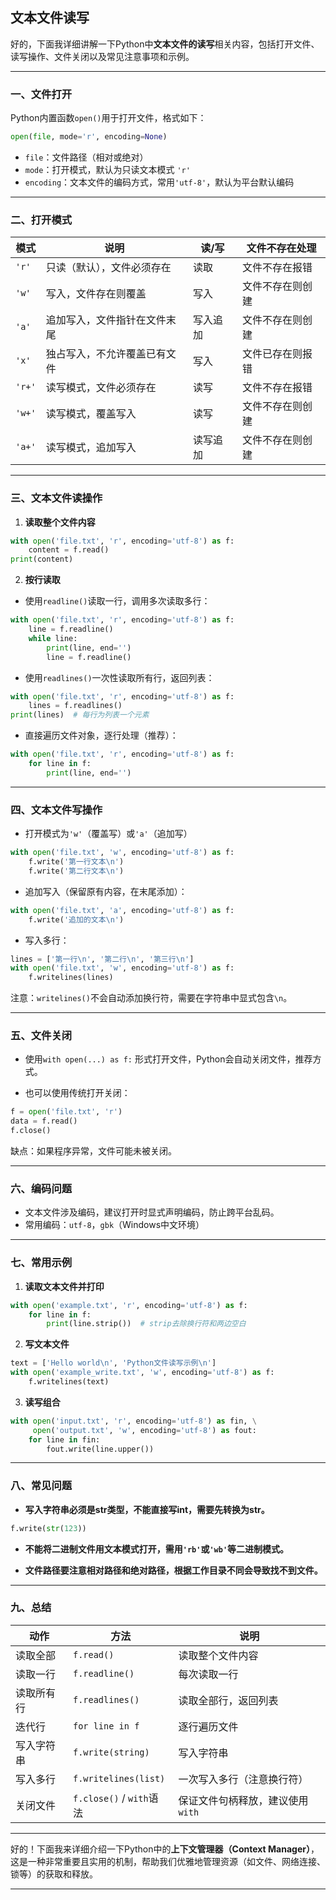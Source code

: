## 文本文件读写

好的，下面我详细讲解一下Python中**文本文件的读写**相关内容，包括打开文件、读写操作、文件关闭以及常见注意事项和示例。

---

### 一、文件打开

Python内置函数`open()`用于打开文件，格式如下：

```python
open(file, mode='r', encoding=None)
```

- `file`：文件路径（相对或绝对）
- `mode`：打开模式，默认为只读文本模式 `'r'`
- `encoding`：文本文件的编码方式，常用`'utf-8'`，默认为平台默认编码

---

### 二、打开模式

| 模式   | 说明                         | 读/写    | 文件不存在处理   |
| ------ | ---------------------------- | -------- | ---------------- |
| `'r'`  | 只读（默认），文件必须存在   | 读取     | 文件不存在报错   |
| `'w'`  | 写入，文件存在则覆盖         | 写入     | 文件不存在则创建 |
| `'a'`  | 追加写入，文件指针在文件末尾 | 写入追加 | 文件不存在则创建 |
| `'x'`  | 独占写入，不允许覆盖已有文件 | 写入     | 文件已存在则报错 |
| `'r+'` | 读写模式，文件必须存在       | 读写     | 文件不存在报错   |
| `'w+'` | 读写模式，覆盖写入           | 读写     | 文件不存在则创建 |
| `'a+'` | 读写模式，追加写入           | 读写追加 | 文件不存在则创建 |

---

### 三、文本文件读操作

1. **读取整个文件内容**

```python
with open('file.txt', 'r', encoding='utf-8') as f:
    content = f.read()
print(content)
```

2. **按行读取**

- 使用`readline()`读取一行，调用多次读取多行：

```python
with open('file.txt', 'r', encoding='utf-8') as f:
    line = f.readline()
    while line:
        print(line, end='')
        line = f.readline()
```

- 使用`readlines()`一次性读取所有行，返回列表：

```python
with open('file.txt', 'r', encoding='utf-8') as f:
    lines = f.readlines()
print(lines)  # 每行为列表一个元素
```

- 直接遍历文件对象，逐行处理（推荐）：

```python
with open('file.txt', 'r', encoding='utf-8') as f:
    for line in f:
        print(line, end='')
```

---

### 四、文本文件写操作

- 打开模式为`'w'`（覆盖写）或`'a'`（追加写）

```python
with open('file.txt', 'w', encoding='utf-8') as f:
    f.write('第一行文本\n')
    f.write('第二行文本\n')
```

- 追加写入（保留原有内容，在末尾添加）：

```python
with open('file.txt', 'a', encoding='utf-8') as f:
    f.write('追加的文本\n')
```

- 写入多行：

```python
lines = ['第一行\n', '第二行\n', '第三行\n']
with open('file.txt', 'w', encoding='utf-8') as f:
    f.writelines(lines)
```

注意：`writelines()`不会自动添加换行符，需要在字符串中显式包含`\n`。

---

### 五、文件关闭

- 使用`with open(...) as f:` 形式打开文件，Python会自动关闭文件，推荐方式。

- 也可以使用传统打开关闭：

```python
f = open('file.txt', 'r')
data = f.read()
f.close()
```

缺点：如果程序异常，文件可能未被关闭。

---

### 六、编码问题

- 文本文件涉及编码，建议打开时显式声明编码，防止跨平台乱码。
- 常用编码：`utf-8`，`gbk`（Windows中文环境）

---

### 七、常用示例

1. **读取文本文件并打印**

```python
with open('example.txt', 'r', encoding='utf-8') as f:
    for line in f:
        print(line.strip())  # strip去除换行符和两边空白
```

2. **写文本文件**

```python
text = ['Hello world\n', 'Python文件读写示例\n']
with open('example_write.txt', 'w', encoding='utf-8') as f:
    f.writelines(text)
```

3. **读写组合**

```python
with open('input.txt', 'r', encoding='utf-8') as fin, \
     open('output.txt', 'w', encoding='utf-8') as fout:
    for line in fin:
        fout.write(line.upper())
```

---

### 八、常见问题

- **写入字符串必须是str类型，不能直接写int，需要先转换为str。**

```python
f.write(str(123))
```

- **不能将二进制文件用文本模式打开，需用`'rb'`或`'wb'`等二进制模式。**

- **文件路径要注意相对路径和绝对路径，根据工作目录不同会导致找不到文件。**

---

### 九、总结

| 动作       | 方法                     | 说明                             |
| ---------- | ------------------------ | -------------------------------- |
| 读取全部   | `f.read()`               | 读取整个文件内容                 |
| 读取一行   | `f.readline()`           | 每次读取一行                     |
| 读取所有行 | `f.readlines()`          | 读取全部行，返回列表             |
| 迭代行     | `for line in f`          | 逐行遍历文件                     |
| 写入字符串 | `f.write(string)`        | 写入字符串                       |
| 写入多行   | `f.writelines(list)`     | 一次写入多行（注意换行符）       |
| 关闭文件   | `f.close()` / `with`语法 | 保证文件句柄释放，建议使用`with` |

---

好的！下面我来详细介绍一下Python中的**上下文管理器（Context Manager）**，这是一种非常重要且实用的机制，帮助我们优雅地管理资源（如文件、网络连接、锁等）的获取和释放。

---

## 